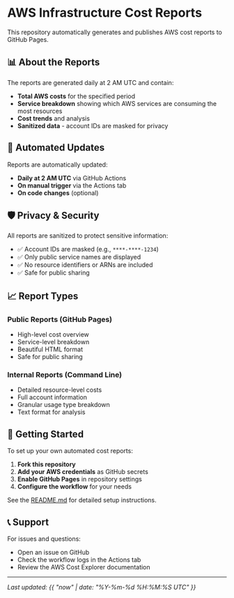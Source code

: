 # AWS Infrastructure Cost Reports

This repository automatically generates and publishes AWS cost reports to GitHub Pages.

## 📊 About the Reports

The reports are generated daily at 2 AM UTC and contain:

- **Total AWS costs** for the specified period
- **Service breakdown** showing which AWS services are consuming the most resources
- **Cost trends** and analysis
- **Sanitized data** - account IDs are masked for privacy

## 🔄 Automated Updates

Reports are automatically updated:
- **Daily at 2 AM UTC** via GitHub Actions
- **On manual trigger** via the Actions tab
- **On code changes** (optional)

## 🛡️ Privacy & Security

All reports are sanitized to protect sensitive information:
- ✅ Account IDs are masked (e.g., `****-****-1234`)
- ✅ Only public service names are displayed
- ✅ No resource identifiers or ARNs are included
- ✅ Safe for public sharing

## 📈 Report Types

### Public Reports (GitHub Pages)
- High-level cost overview
- Service-level breakdown
- Beautiful HTML format
- Safe for public sharing

### Internal Reports (Command Line)
- Detailed resource-level costs
- Full account information
- Granular usage type breakdown
- Text format for analysis

## 🚀 Getting Started

To set up your own automated cost reports:

1. **Fork this repository**
2. **Add your AWS credentials** as GitHub secrets
3. **Enable GitHub Pages** in repository settings
4. **Configure the workflow** for your needs

See the [README.md](../README.md) for detailed setup instructions.

## 📞 Support

For issues and questions:
- Open an issue on GitHub
- Check the workflow logs in the Actions tab
- Review the AWS Cost Explorer documentation

---

*Last updated: {{ "now" | date: "%Y-%m-%d %H:%M:%S UTC" }}*

